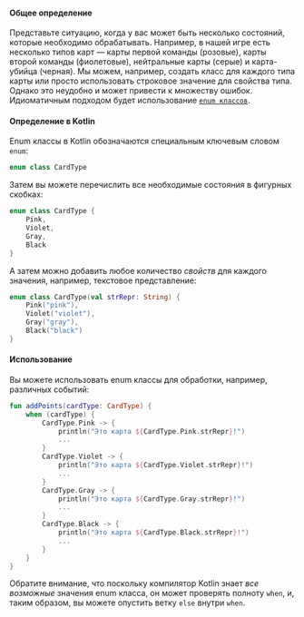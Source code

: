 #### Общее определение

Представьте ситуацию, когда у вас может быть несколько состояний, которые необходимо обрабатывать. Например, в нашей игре есть несколько типов карт — карты первой команды (розовые), карты второй команды (фиолетовые), нейтральные карты (серые) и карта-убийца (черная). Мы можем, например, создать класс для каждого типа карты или просто использовать строковое значение для свойства типа. Однако это неудобно и может привести к множеству ошибок. Идиоматичным подходом будет использование [`enum классов`](https://kotlinlang.org/docs/enum-classes.html).

#### Определение в Kotlin

Enum классы в Kotlin обозначаются специальным ключевым словом `enum`:

```kotlin
enum class CardType
```

Затем вы можете перечислить все необходимые состояния в фигурных скобках:

```kotlin
enum class CardType {
    Pink,
    Violet,
    Gray,
    Black
}
```

А затем можно добавить любое количество _свойств_ для каждого значения, например, текстовое представление:

```kotlin
enum class CardType(val strRepr: String) {
    Pink("pink"),
    Violet("violet"),
    Gray("gray"),
    Black("black")
}
```

#### Использование

Вы можете использовать enum классы для обработки, например, различных событий:

```kotlin
fun addPoints(cardType: CardType) {
    when (cardType) {
        CardType.Pink -> {
            println("Это карта ${CardType.Pink.strRepr}!")
            ...
        }
        CardType.Violet -> {
            println("Это карта ${CardType.Violet.strRepr}!")
            ...
        }
        CardType.Gray -> {
            println("Это карта ${CardType.Gray.strRepr}!")
            ...
        }
        CardType.Black -> {
            println("Это карта ${CardType.Black.strRepr}!")
            ...
        }
    }
}
```

Обратите внимание, что поскольку компилятор Kotlin знает _все возможные_ значения enum класса, он может проверять полноту `when`, и, таким образом, вы можете опустить ветку `else` внутри `when`.